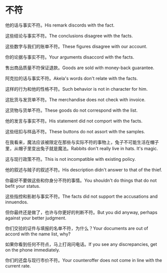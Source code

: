 # 不符

<p><span class="chinese">他的话与事实不符。</span><span class="english">His remark discords with the fact.</span></p>

<p><span class="chinese">这些结论与事实不符。</span><span class="english">The conclusions disagree with the facts.</span></p>

<p><span class="chinese">这些数字与我们的账单不符。</span><span class="english">These figures disagree with our account.</span></p>

<p><span class="chinese">你的论据与事实不符。</span><span class="english">Your arguments disaccord with the facts.</span></p>

<p><span class="chinese">售出商品质量不符保证退款。</span><span class="english">Goods are sold with money-back guarantee.</span></p>

<p><span class="chinese">阿克拉的话与事实不符。</span><span class="english">Akela's words don't relate with the facts.</span></p>

<p><span class="chinese">这样的行为和他的性格不符。</span><span class="english">Such behavior is not in character for him.</span></p>

<p><span class="chinese">这批货与发货单不符。</span><span class="english">The merchandise does not check with invoice.</span></p>

<p><span class="chinese">这货物与货单不符。</span><span class="english">These goods do not correspond with the list.</span></p>

<p><span class="chinese">他的发言与事实不符。</span><span class="english">His statement did not comport with the facts.</span></p>

<p><span class="chinese">这些纽扣与样品不符。</span><span class="english">These buttons do not assort with the samples.</span></p>

<p><span class="chinese">在我看来，魔法应该被限定在那些与实际不符的事物上，兔子不可能生活在帽子里，从帽子里变出兔子就是魔法。</span><span class="english">Rabbits don't really live in hats. It's magic.</span></p>

<p><span class="chinese">这与现行政策不符。</span><span class="english">This is not incompatible with existing policy.</span></p>

<p><span class="chinese">他的叙述与贼子的叙述不符。</span><span class="english">His description didn't answer to that of the thief.</span></p>

<p><span class="chinese">你最好不要做这些和你身分不符的事情。</span><span class="english">You shouldn't do things that do not befit your status.</span></p>

<p><span class="chinese">这些指控和影射与事实不符。</span><span class="english">The facts did not support the accusations and innuendos.</span></p>

<p><span class="chinese">但你最终还是做了，也许与你更好的判断不符。</span><span class="english">But you did anyway, perhaps against your better judgment.</span></p>

<p><span class="chinese">你们交验的证件与填报的名单不符，为什么？</span><span class="english">Your documents are out of accord with the name list, why?</span></p>

<p><span class="chinese">如果你看到任何不符点，马上打询问电话。</span><span class="english">If you see any discrepancies, get on the phone immediately.</span></p>

<p><span class="chinese">你们的还盘与现行市价不符。</span><span class="english">Your counteroffer does not come in line with the current rate.</span></p>

